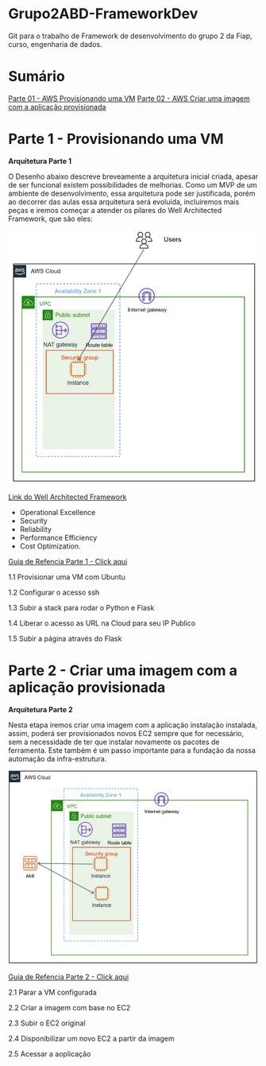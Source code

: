 # Grupo2ABD-FrameworkDev

Git para o trabalho de Framework de desenvolvimento do grupo 2 da Fiap, curso, engenharia de dados.


# Sumário

[Parte 01 - AWS Provisionando uma VM](https://github.com/dhnomura/Grupo2ABD-FrameworkDev/blob/main/1%20-%20aws_criar_vm.md)
[Parte 02 - AWS Criar uma imagem com a aplicação provisionada](https://github.com/dhnomura/Grupo2ABD-FrameworkDev/blob/main/2%20-%20aws_criar_ami.md)


# Parte 1 - Provisionando uma VM

**Arquitetura Parte 1**

O Desenho abaixo descreve breveamente a arquitetura inicial criada, apesar de ser funcional existem possibilidades de melhorias. Como um MVP de um ambiente de desenvolvimento, essa arquitetura pode ser justificada, porém ao decorrer das aulas essa arquitetura será evoluída, incluiremos mais peças e iremos começar a atender os pilares do Well Architected Framework, que são eles: 

![alt text](https://github.com/dhnomura/Grupo2ABD-FrameworkDev/blob/main/imagens/ArquiteturaOneTier.png)

[Link do Well Architected Framework](https://aws.amazon.com/blogs/apn/the-5-pillars-of-the-aws-well-architected-framework/)

* Operational Excellence
* Security
* Reliability
* Performance Efficiency
* Cost Optimization.


[Guia de Refencia Parte 1 - Click aqui](https://github.com/dhnomura/Grupo2ABD-FrameworkDev/blob/main/1%20-%20aws_criar_vm.md)

1.1 Provisionar uma VM com Ubuntu

1.2 Configurar o acesso ssh

1.3 Subir a stack para rodar o Python e Flask

1.4 Liberar o acesso as URL na Cloud para seu IP Publico

1.5 Subir a página através do Flask


# Parte 2 - Criar uma imagem com a aplicação provisionada

**Arquitetura Parte 2**

Nesta etapa iremos criar uma imagem com a aplicação instalação instalada, assim, poderá ser provisionados novos EC2 sempre que for necessário, sem a necessidade de ter que instalar novamente os pacotes de ferramenta. Este também é um passo importante para a fundação da nossa automação da infra-estrutura.

![alt text](https://github.com/dhnomura/Grupo2ABD-FrameworkDev/blob/6d393f77ca3a668a013c5c92d5f98474c0638abd/imagens/ArquiteturaAMI.png)


[Guia de Refencia Parte 2  - Click aqui](https://github.com/dhnomura/Grupo2ABD-FrameworkDev/blob/main/2%20-%20aws_criar_ami.md)

2.1 Parar a VM configurada

2.2 Criar a imagem com base no EC2

2.3 Subir o EC2 original

2.4 Disponibilizar um novo EC2 a partir da imagem

2.5 Acessar a aoplicação


